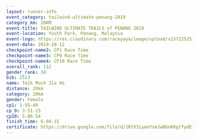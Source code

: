 ```yaml
---
layout: runner-info 
event_category: tailwind-ultimate-penang-2019 
category_km: 20KM 
event-title: TAILWIND ULTIMATE TRAILS of PENANG 2019 
event-location: Youth Park, Penang, Malaysia 
event-logo: https://res.cloudinary.com/raceyaya/image/upload/v1572252513/logo/utop-2019_h9tzys.jpg 
event-date: 2019-10-12 
checkpoint-name2: CP1 Race Time 
checkpoint-name3: CP9 Race Time 
checkpoint-name4: CP10 Race Time 
overall_rank: 112
gender_rank: 34
bib: 2513
name: Teik Much Jia Ho
distance: 20km
category: 20km
gender: Female
cp1: 1-55-49
cp_9: 3-51-15
cp10: 5-06-54
finish_time: 6-04-15
certificate: https://drive.google.com/file/d/1RfX3iymoYxmJwBGnKKglfydEI0T6DREU/view?usp=sharing
---
```

